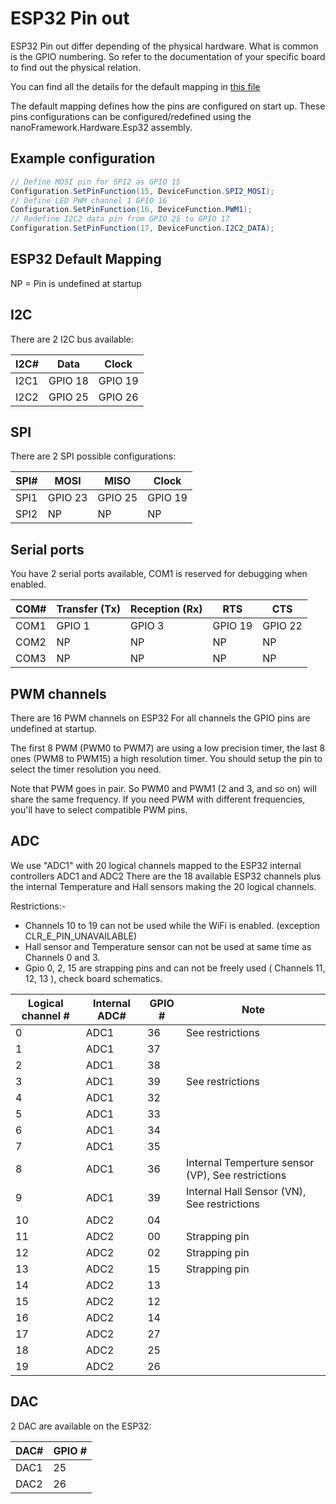 # ESP32 Pin out

ESP32 Pin out differ depending of the physical hardware. What is common is the GPIO numbering. So refer to the documentation of your specific board to find out the physical relation.

You can find all the details for the default mapping in [this file](https://github.com/nanoframework/nf-interpreter/blob/main/targets/ESP32/_common/DeviceMapping_common.cpp)

The default mapping defines how the pins are configured on start up. These pins configurations can be configured/redefined using the nanoFramework.Hardware.Esp32 assembly.

## Example configuration

```csharp
// Define MOSI pin for SPI2 as GPIO 15
Configuration.SetPinFunction(15, DeviceFunction.SPI2_MOSI);
// Define LED PWM channel 1 GPIO 16
Configuration.SetPinFunction(16, DeviceFunction.PWM1);
// Redefine I2C2 data pin from GPIO 25 to GPIO 17
Configuration.SetPinFunction(17, DeviceFunction.I2C2_DATA);
```

## ESP32 Default Mapping

NP = Pin is undefined at startup

## I2C

There are 2 I2C bus available:

| I2C# | Data | Clock |
| --- | --- | ---|
| I2C1 | GPIO 18 | GPIO 19 |
| I2C2 | GPIO 25 | GPIO 26 |

## SPI

There are 2 SPI possible configurations:

| SPI# | MOSI | MISO | Clock |
| --- | --- | --- | --- |
| SPI1 | GPIO 23 | GPIO 25 | GPIO 19 |
| SPI2 | NP | NP | NP |

## Serial ports

You have 2 serial ports available, COM1 is reserved for debugging when enabled.

| COM# | Transfer (Tx) | Reception (Rx) | RTS | CTS |
| --- | --- | --- | --- | --- |
| COM1 | GPIO 1 | GPIO 3 | GPIO 19 | GPIO 22 |
| COM2 | NP | NP | NP | NP |
| COM3 | NP | NP | NP | NP |

## PWM channels

There are 16 PWM channels on ESP32
For all channels the GPIO pins are undefined at startup.

The first 8 PWM (PWM0 to PWM7) are using a low precision timer, the last 8 ones (PWM8 to PWM15) a high resolution timer. You should setup the pin to select the timer resolution you need.

Note that PWM goes in pair. So PWM0 and PWM1 (2 and 3, and so on) will share the same frequency. If you need PWM with different frequencies, you'll have to select compatible PWM pins.

## ADC

We use "ADC1" with 20 logical channels mapped to the ESP32 internal controllers ADC1 and ADC2
There are the 18 available ESP32 channels plus the internal Temperature and Hall sensors making the 20 logical channels.

Restrictions:-

- Channels 10 to 19 can not be used while the WiFi is enabled. (exception CLR_E_PIN_UNAVAILABLE)
- Hall sensor and Temperature sensor can not be used at same time as Channels 0 and 3.
- Gpio 0, 2, 15 are strapping pins and can not be freely used ( Channels 11, 12, 13 ), check board schematics.

| Logical channel # | Internal ADC# | GPIO # | Note |
| --- | --- | --- | --- |
| 0 | ADC1 | 36 | See restrictions|
| 1 | ADC1 | 37 | |
| 2 | ADC1 | 38 | |
| 3 | ADC1 | 39 | See restrictions |
| 4 | ADC1 | 32 | |
| 5 | ADC1 | 33 | |
| 6 | ADC1 | 34 | |
| 7 | ADC1 | 35 | |
| 8 | ADC1 | 36 | Internal Temperture sensor (VP), See restrictions |
| 9 | ADC1 | 39 | Internal Hall Sensor (VN), See restrictions |
| 10 | ADC2 | 04 | |
| 11 | ADC2 | 00 | Strapping pin |
| 12 | ADC2 | 02 | Strapping pin |
| 13 | ADC2 | 15 | Strapping pin |
| 14 | ADC2 | 13 | |
| 15 | ADC2 | 12 | |
| 16 | ADC2 | 14 | |
| 17 | ADC2 | 27 | |
| 18 | ADC2 | 25 | |
| 19 | ADC2 | 26 | |

## DAC

2 DAC are available on the ESP32:

| DAC# | GPIO # |
| --- | --- |
| DAC1 | 25 |
| DAC2 | 26 |
